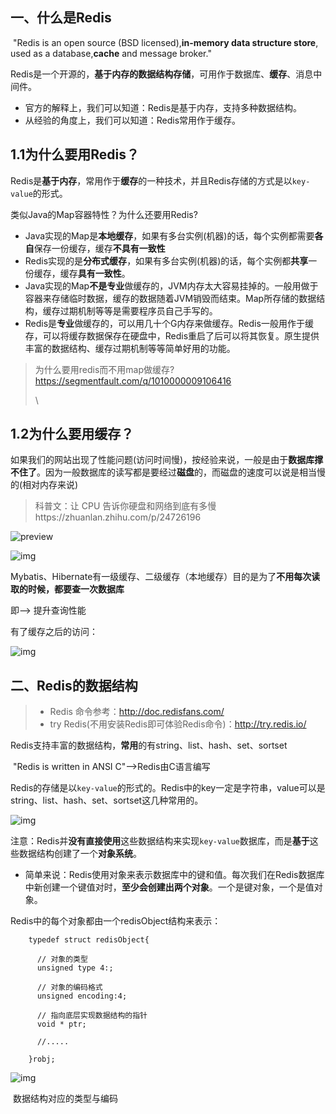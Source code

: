 ## 一、什么是Redis

​	"Redis is an open source (BSD licensed),**in-memory data structure store**, used as a database,**cache** and message broker."

Redis是一个开源的，**基于内存的数据结构存储**，可用作于数据库、**缓存**、消息中间件。

- 官方的解释上，我们可以知道：Redis是基于内存，支持多种数据结构。
- 从经验的角度上，我们可以知道：Redis常用作于缓存。

## 1.1为什么要用Redis？

​	Redis是**基于内存**，常用作于**缓存**的一种技术，并且Redis存储的方式是以`key-value`的形式。

类似Java的Map容器特性？为什么还要用Redis?

- Java实现的Map是**本地缓存**，如果有多台实例(机器)的话，每个实例都需要**各自**保存一份缓存，缓存**不具有一致性**
- Redis实现的是**分布式缓存**，如果有多台实例(机器)的话，每个实例都**共享**一份缓存，缓存**具有一致性**。
- Java实现的Map**不是专业**做缓存的，JVM内存太大容易挂掉的。一般用做于容器来存储临时数据，缓存的数据随着JVM销毁而结束。Map所存储的数据结构，缓存过期机制等等是需要程序员自己手写的。
- Redis是**专业**做缓存的，可以用几十个G内存来做缓存。Redis一般用作于缓存，可以将缓存数据保存在硬盘中，Redis重启了后可以将其恢复。原生提供丰富的数据结构、缓存过期机制等等简单好用的功能。

> 为什么要用redis而不用map做缓存?https://segmentfault.com/q/1010000009106416
>
> \

## 1.2为什么要用缓存？

​	如果我们的网站出现了性能问题(访问时间慢)，按经验来说，一般是由于**数据库撑不住了**。因为一般数据库的读写都是要经过**磁盘**的，而磁盘的速度可以说是相当慢的(相对内存来说)

> 科普文：让 CPU 告诉你硬盘和网络到底有多慢https://zhuanlan.zhihu.com/p/24726196

![preview](D:\workspace\git\onenote\study\Redis\file\01.jpg)

![img](D:\workspace\git\onenote\study\Redis\file\02.jpg)

​		Mybatis、Hibernate有一级缓存、二级缓存（本地缓存）目的是为了**不用每次读取的时候，都要查一次数据库**

即——> 提升查询性能

有了缓存之后的访问：

![img](D:\workspace\git\onenote\study\Redis\file\03.jpg)



## 二、Redis的数据结构	

> - Redis 命令参考：http://doc.redisfans.com/
> - try Redis(不用安装Redis即可体验Redis命令)：http://try.redis.io/

​	Redis支持丰富的数据结构，**常用**的有string、list、hash、set、sortset



​	"Redis is written in ANSI C"-->Redis由C语言编写

​	Redis的存储是以`key-value`的形式的。Redis中的key一定是字符串，value可以是string、list、hash、set、sortset这几种常用的。

![img](D:\workspace\git\onenote\study\Redis\file\04.jpg)

注意：Redis并**没有直接使用**这些数据结构来实现`key-value`数据库，而是**基于**这些数据结构创建了一个**对象系统**。

- 简单来说：Redis使用对象来表示数据库中的键和值。每次我们在Redis数据库中新创建一个键值对时，**至少会创建出两个对象**。一个是键对象，一个是值对象。

Redis中的每个对象都由一个redisObject结构来表示：

```
    typedef struct redisObject{

      // 对象的类型
      unsigned type 4:;

      // 对象的编码格式
      unsigned encoding:4;

      // 指向底层实现数据结构的指针
      void * ptr;

      //.....

    }robj;
```

![img](D:\workspace\git\onenote\study\Redis\file\05.jpg)

​																				数据结构对应的类型与编码





































